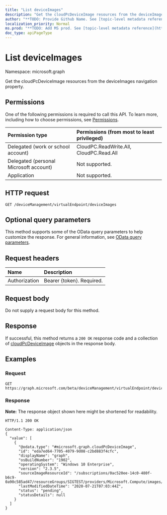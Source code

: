 ```yaml
---
title: "List deviceImages"
description: "Get the cloudPcDeviceImage resources from the deviceImages navigation property."
author: "**TODO: Provide Github Name. See [topic-level metadata reference](https://msgo.azurewebsites.net/add/document/guidelines/metadata.html#topic-level-metadata)**"
localization_priority: Normal
ms.prod: "**TODO: Add MS prod. See [topic-level metadata reference](https://msgo.azurewebsites.net/add/document/guidelines/metadata.html#topic-level-metadata)**"
doc_type: apiPageType
---
```


# List deviceImages

Namespace: microsoft.graph

Get the cloudPcDeviceImage resources from the deviceImages navigation property.

## Permissions

One of the following permissions is required to call this API. To learn more, including how to choose permissions, see [Permissions](/graph/permissions-reference).

|Permission type|Permissions (from most to least privileged)|
|:---|:---|
|Delegated (work or school account)|CloudPC.ReadWrite.All, CloudPC.Read.All|
|Delegated (personal Microsoft account)|Not supported.|
|Application|Not supported.|

## HTTP request

<!-- {
  "blockType": "ignored"
}
-->

``` http
GET /deviceManagement/virtualEndpoint/deviceImages
```

## Optional query parameters

This method supports some of the OData query parameters to help customize the response. For general information, see [OData query parameters](/graph/query-parameters).

## Request headers

|Name|Description|
|:---|:---|
|Authorization|Bearer {token}. Required.|

## Request body

Do not supply a request body for this method.

## Response

If successful, this method returns a `200 OK` response code and a collection of [cloudPcDeviceImage](../resources/cloudpcdeviceimage.md) objects in the response body.

## Examples

### Request

<!-- {
  "blockType": "request",
  "name": "get_cloudpcdeviceimage"
}
-->

``` http
GET https://graph.microsoft.com/beta/deviceManagement/virtualEndpoint/deviceImages
```

### Response

**Note:** The response object shown here might be shortened for readability.
<!-- {
  "blockType": "response",
  "truncated": true,
  "@odata.type": "Collection(microsoft.graph.cloudPcDeviceImage)"
}
-->

``` http
HTTP/1.1 200 OK

Content-Type: application/json
{
  "value": [
    {
      "@odata.type": "#microsoft.graph.cloudPcDeviceImage",
      "id": "eda7ed64-7705-4079-9d08-c2bd883f4cfc",
      "displayName": "graph",
      "osBuildNumber": "1902",
      "operatingSystem": "Windows 10 Enterprise",
      "version": "2.3.5",
      "sourceImageResourceId": "/subscriptions/0ac520ee-14c0-480f-b6c9-0a90c585ad47/resourceGroups/SIGTEST/providers/Microsoft.Compute/images/imagefordemo",
      "lastModifiedDateTime": "2020-07-21T07:03:44Z",
      "status": "pending",
      "statusDetails": null
    }
  ]
}
```
